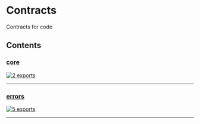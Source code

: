 # Contracts

<!-- SUMMARY:START -->

Contracts for code

<!-- SUMMARY:END -->

## Contents

<!-- TOC:START -->

### [core](https://github.com/JanMalch/ts-experiments/blob/master/src/contracts/core.ts)

[![2 exports](https://img.shields.io/badge/exports-2-blue)](https://github.com/JanMalch/ts-experiments/blob/master/src/contracts/core.ts)

---

### [errors](https://github.com/JanMalch/ts-experiments/blob/master/src/contracts/errors.ts)

[![5 exports](https://img.shields.io/badge/exports-5-blue)](https://github.com/JanMalch/ts-experiments/blob/master/src/contracts/errors.ts)

---

<!-- TOC:END -->

